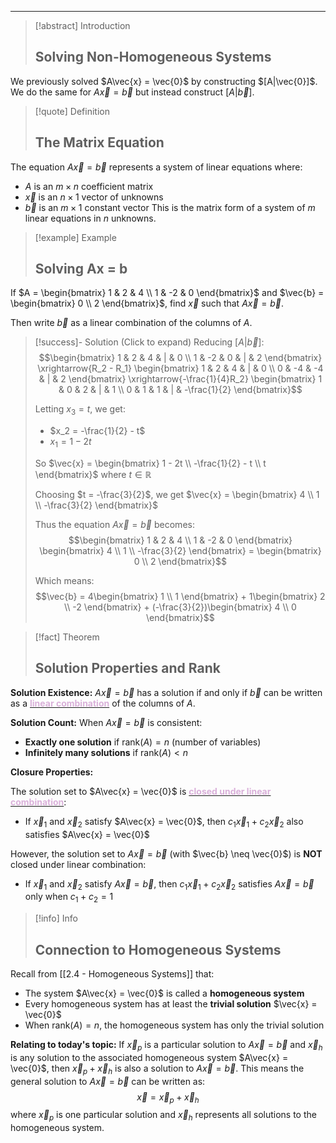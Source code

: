 
---

> [!abstract] Introduction
> ## Solving Non-Homogeneous Systems

We previously solved $A\vec{x} = \vec{0}$ by constructing $[A|\vec{0}]$. We do the same for $A\vec{x} = \vec{b}$ but instead construct $[A|\vec{b}]$.

> [!quote] Definition
> ## The Matrix Equation

The equation $A\vec{x} = \vec{b}$ represents a system of linear equations where:
- $A$ is an $m \times n$ coefficient matrix
- $\vec{x}$ is an $n \times 1$ vector of unknowns
- $\vec{b}$ is an $m \times 1$ constant vector
This is the matrix form of a system of $m$ linear equations in $n$ unknowns.

> [!example] Example
> ## Solving Ax = b

If $A = \begin{bmatrix} 1 & 2 & 4 \\ 1 & -2 & 0 \end{bmatrix}$ and $\vec{b} = \begin{bmatrix} 0 \\ 2 \end{bmatrix}$, find $\vec{x}$ such that $A\vec{x} = \vec{b}$.

Then write $\vec{b}$ as a linear combination of the columns of $A$.

> [!success]- Solution (Click to expand)
> Reducing $[A|\vec{b}]$:
> $$\begin{bmatrix} 1 & 2 & 4 & | & 0 \\ 1 & -2 & 0 & | & 2 \end{bmatrix} \xrightarrow{R_2 - R_1} \begin{bmatrix} 1 & 2 & 4 & | & 0 \\ 0 & -4 & -4 & | & 2 \end{bmatrix} \xrightarrow{-\frac{1}{4}R_2} \begin{bmatrix} 1 & 0 & 2 & | & 1 \\ 0 & 1 & 1 & | & -\frac{1}{2} \end{bmatrix}$$
> 
> Letting $x_3 = t$, we get:
> - $x_2 = -\frac{1}{2} - t$
> - $x_1 = 1 - 2t$
> 
> So $\vec{x} = \begin{bmatrix} 1 - 2t \\ -\frac{1}{2} - t \\ t \end{bmatrix}$ where $t \in \mathbb{R}$
> 
> Choosing $t = -\frac{3}{2}$, we get $\vec{x} = \begin{bmatrix} 4 \\ 1 \\ -\frac{3}{2} \end{bmatrix}$
> 
> Thus the equation $A\vec{x} = \vec{b}$ becomes:
> $$\begin{bmatrix} 1 & 2 & 4 \\ 1 & -2 & 0 \end{bmatrix} \begin{bmatrix} 4 \\ 1 \\ -\frac{3}{2} \end{bmatrix} = \begin{bmatrix} 0 \\ 2 \end{bmatrix}$$
> 
> Which means:
> $$\vec{b} = 4\begin{bmatrix} 1 \\ 1 \end{bmatrix} + 1\begin{bmatrix} 2 \\ -2 \end{bmatrix} + (-\frac{3}{2})\begin{bmatrix} 4 \\ 0 \end{bmatrix}$$

> [!fact] Theorem
> ## Solution Properties and Rank

**Solution Existence:** $A\vec{x} = \vec{b}$ has a solution if and only if $\vec{b}$ can be written as a <u><strong style="color:#dab1da">linear combination</strong></u> of the columns of $A$.

**Solution Count:** When $A\vec{x} = \vec{b}$ is consistent:
- **Exactly one solution** if $\text{rank}(A) = n$ (number of variables)
- **Infinitely many solutions** if $\text{rank}(A) < n$

**Closure Properties:**

The solution set to $A\vec{x} = \vec{0}$ is <u><strong style="color:#dab1da">closed under linear combination</strong></u>:
- If $\vec{x}_1$ and $\vec{x}_2$ satisfy $A\vec{x} = \vec{0}$, then $c_1\vec{x}_1 + c_2\vec{x}_2$ also satisfies $A\vec{x} = \vec{0}$

However, the solution set to $A\vec{x} = \vec{b}$ (with $\vec{b} \neq \vec{0}$) is **NOT** closed under linear combination:
- If $\vec{x}_1$ and $\vec{x}_2$ satisfy $A\vec{x} = \vec{b}$, then $c_1\vec{x}_1 + c_2\vec{x}_2$ satisfies $A\vec{x} = \vec{b}$ only when $c_1 + c_2 = 1$

> [!info] Info
> ## Connection to Homogeneous Systems

Recall from [[2.4 - Homogeneous Systems]] that:
- The system $A\vec{x} = \vec{0}$ is called a **homogeneous system**
- Every homogeneous system has at least the **trivial solution** $\vec{x} = \vec{0}$
- When $\text{rank}(A) = n$, the homogeneous system has only the trivial solution

**Relating to today's topic:** 
If $\vec{x}_p$ is a particular solution to $A\vec{x} = \vec{b}$ and $\vec{x}_h$ is any solution to the associated homogeneous system $A\vec{x} = \vec{0}$, then $\vec{x}_p + \vec{x}_h$ is also a solution to $A\vec{x} = \vec{b}$.
This means the general solution to $A\vec{x} = \vec{b}$ can be written as:
$$\vec{x} = \vec{x}_p + \vec{x}_h$$
where $\vec{x}_p$ is one particular solution and $\vec{x}_h$ represents all solutions to the homogeneous system.
